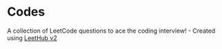 # Codes
A collection of LeetCode questions to ace the coding interview! - Created using [LeetHub v2](https://github.com/arunbhardwaj/LeetHub-2.0)
